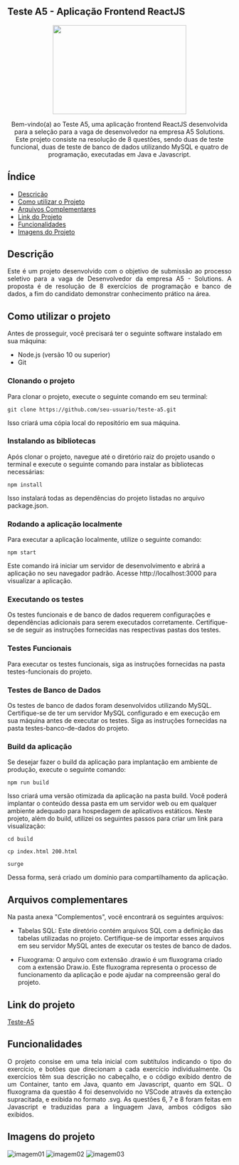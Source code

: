 ## Teste A5 - Aplicação Frontend ReactJS

<p align="center">
  <img width="300" height="200" src="https://a5solutions.com/wp-content/uploads/2022/06/icon-a5-1.png">
</p>
<p align="center">
Bem-vindo(a) ao Teste A5, uma aplicação frontend ReactJS desenvolvida para a seleção para a vaga de desenvolvedor na empresa A5 Solutions. Este projeto consiste na resolução de 8 questões, sendo duas de teste funcional, duas de teste de banco de dados utilizando MySQL e quatro de programação, executadas em Java e Javascript.
</p>

##  Índice 

* [Descrição](#descrição)
* [Como utilizar o Projeto](#como-utilizar-o-projeto)
* [Arquivos Complementares](#arquivos-complementares)
* [Link do Projeto](#link-do-projeto)
* [Funcionalidades](#funcionalidades)
* [Imagens do Projeto](#imagens-do-projeto)


## Descrição 
<div align='justify'>
 Este é um projeto desenvolvido com o objetivo de submissão ao processo seletivo para a vaga de Desenvolvedor da empresa A5 - Solutions. A proposta é de resolução de 8 exercícios de programação e banco de dados, a fim do candidato demonstrar conhecimento prático na área.
  </div>

## Como utilizar o projeto
Antes de prosseguir, você precisará ter o seguinte software instalado em sua máquina:

* Node.js (versão 10 ou superior)
* Git

### Clonando o projeto
Para clonar o projeto, execute o seguinte comando em seu terminal:

`git clone https://github.com/seu-usuario/teste-a5.git`

Isso criará uma cópia local do repositório em sua máquina.

### Instalando as bibliotecas
Após clonar o projeto, navegue até o diretório raiz do projeto usando o terminal e execute o seguinte comando para instalar as bibliotecas necessárias:

`npm install`

Isso instalará todas as dependências do projeto listadas no arquivo package.json.

### Rodando a aplicação localmente
Para executar a aplicação localmente, utilize o seguinte comando:

`npm start`

Este comando irá iniciar um servidor de desenvolvimento e abrirá a aplicação no seu navegador padrão. Acesse http://localhost:3000 para visualizar a aplicação.

### Executando os testes
Os testes funcionais e de banco de dados requerem configurações e dependências adicionais para serem executados corretamente. Certifique-se de seguir as instruções fornecidas nas respectivas pastas dos testes.

### Testes Funcionais
Para executar os testes funcionais, siga as instruções fornecidas na pasta testes-funcionais do projeto.

### Testes de Banco de Dados
Os testes de banco de dados foram desenvolvidos utilizando MySQL. Certifique-se de ter um servidor MySQL configurado e em execução em sua máquina antes de executar os testes. Siga as instruções fornecidas na pasta testes-banco-de-dados do projeto.

### Build da aplicação
Se desejar fazer o build da aplicação para implantação em ambiente de produção, execute o seguinte comando:

`npm run build`

Isso criará uma versão otimizada da aplicação na pasta build. Você poderá implantar o conteúdo dessa pasta em um servidor web ou em qualquer ambiente adequado para hospedagem de aplicativos estáticos.
Neste projeto, além do build, utilizei os seguintes passos para criar um link para visualização:

`cd build`

`cp index.html 200.html`

`surge`

Dessa forma, será criado um domínio para compartilhamento da aplicação.

## Arquivos complementares
Na pasta anexa "Complementos", você encontrará os seguintes arquivos:

* Tabelas SQL: Este diretório contém arquivos SQL com a definição das tabelas utilizadas no projeto. Certifique-se de importar esses arquivos em seu servidor MySQL antes de executar os testes de banco de dados.

* Fluxograma: O arquivo com extensão .drawio é um fluxograma criado com a extensão Draw.io. Este fluxograma representa o processo de funcionamento da aplicação e pode ajudar na compreensão geral do projeto.

## Link do projeto
[Teste-A5](https://teste-a5.surge.sh/)


## Funcionalidades
<div align='justify'>
  O projeto consise em uma tela inicial com subtítulos indicando o tipo do exercício, e botões que direcionam a cada exercício individualmente.
  Os exercícios têm sua descrição no cabeçalho, e o código exibido dentro de um Container, tanto em Java, quanto em Javascript, quanto em SQL. O fluxograma da questão 4 foi desenvolvido no VSCode através da extenção supracitada, e exibida no formato .svg.
  As questões 6, 7 e 8 foram feitas em Javascript e traduzidas para a linguagem Java, ambos códigos são exibidos. 
</div>

## Imagens do projeto
![imagem01](https://github.com/Melissacopetti/Teste-A5-solutions/assets/104647493/dbfe10ba-9230-4a65-a441-0566a48aeb83)
![imagem02](https://github.com/Melissacopetti/Teste-A5-solutions/assets/104647493/349b3d0e-415b-4239-83fb-bcc76500e37b)
![imagem03](https://github.com/Melissacopetti/Teste-A5-solutions/assets/104647493/e69480a5-7a24-4f34-b094-14ba1f95c225)

